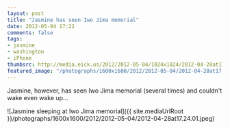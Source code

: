 ```yaml
---
layout: post
title: "Jasmine has seen Iwo Jima memorial"
date: 2012-05-04 17:22
comments: false
tags: 
- jasmine
- washington
- iPhone
thumbsrc: http://media.eick.us/2012/2012-05-04/1024x1024/2012-04-28at17.24.01.jpeg
featured_image: "/photographs/1600x1600/2012/2012-05-04/2012-04-28at17.24.01.jpeg"
---
```

Jasmine, however, has seen Iwo Jima memorial (several times) and couldn't wake even wake up...



![Jasmine sleeping at Iwo Jima memorial]({{ site.mediaUrlRoot }}/photographs/1600x1600/2012/2012-05-04/2012-04-28at17.24.01.jpeg)

